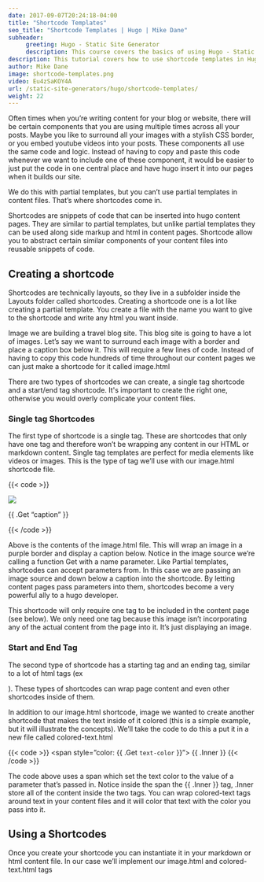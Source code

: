 ```yaml
---
date: 2017-09-07T20:24:18-04:00
title: "Shortcode Templates"
seo_title: "Shortcode Templates | Hugo | Mike Dane"
subheader:
     greeting: Hugo - Static Site Generator
     description: This course covers the basics of using Hugo - Static Site Generator. Work your way through the articles and we'll teach you everything you need to know to create a professional and scalable website or blog!
description: This tutorial covers how to use shortcode templates in Hugo -  Static Site Generator.
author: Mike Dane
image: shortcode-templates.png
video: Eu4zSaKOY4A
url: /static-site-generators/hugo/shortcode-templates/
weight: 22
---
```

Often times when you’re writing content for your blog or website, there will be certain components that you are using multiple times across all your posts. Maybe you like to surround all your images with a stylish CSS border, or you embed youtube videos into your posts. These components all use the same code and logic. Instead of having to copy and paste this code whenever we want to include one of these component, it would be easier to just put the code in one central place and have hugo insert it into our pages when it builds our site.

We do this with partial templates, but you can’t use partial templates in content files. That’s where shortcodes come in.

Shortcodes are snippets of code that can be inserted into hugo content pages. They are similar to partial templates, but unlike partial templates they can be used along side markup and html in content pages. Shortcode allow you to abstract certain similar components of your content files into reusable snippets of code.
## Creating a shortcode
Shortcodes are technically layouts, so they live in a subfolder inside the Layouts folder called shortcodes. Creating a shortcode one is a lot like creating a partial template. You create a file with the name you want to give to the shortcode and write any html you want inside.

Image we are building a travel blog site. This blog site is going to have a lot of images. Let’s say we want to surround each image with a border and place a caption box below it. This will require a few lines of code. Instead of having to copy this code hundreds of time throughout our content pages we can just make a shortcode for it called image.html

There are two types of shortcodes we can create, a single tag shortcode and a start/end tag shortcode. It's important to create the right one, otherwise you would overly complicate your content files.
### Single tag Shortcodes
The first type of shortcode is a single tag. These are shortcodes that only have one tag and therefore won’t be wrapping any content in our HTML or markdown content. Single tag templates are perfect for media elements like videos or images. This is the type of tag we’ll use with our image.html shortcode file.

{{< code >}}
<div style=”border: 1px solid black” >
<img src=”{{ .Get `image-src`}}” />
</div>
<p>{{ .Get “caption” }}</p>
{{< /code >}}

Above is the contents of the image.html file. This will wrap an image in a purple border and display a caption below. Notice in the image source we’re calling a function Get with a name parameter. Like Partial templates, shortcodes can accept parameters from. In this case we are passing an image source and down below a caption into the shortcode. By letting content pages pass parameters into them, shortcodes become a very powerful ally to a hugo developer.

This shortcode will only require one tag to be included in the content page (see below). We only need one tag because this image isn’t incorporating any of the actual content from the page into it. It’s just displaying an image.
### Start and End Tag
The second type of shortcode has a starting tag and an ending tag, similar to a lot of html tags (ex <p>). These types of shortcodes can wrap page content and even other shortcodes inside of them.

In addition to our image.html shortcode, image we wanted to create another shortcode that makes the text inside of it colored (this is a simple example, but it will illustrate the concepts). We’ll take the code to do this a put it in a new file called colored-text.html

{{< code >}}
<span style=”color: {{ .Get `text-color` }}”>
	{{ .Inner }}
</span>
{{< /code >}}

The code above uses a span which set the text color to the value of  a parameter that’s passed in. Notice inside the span the {{ .Inner }} tag, .Inner store all of the content inside the two tags. You can wrap colored-text tags around text in your content files and it will color that text with the color you pass into it.

## Using a Shortcodes
Once you create your shortcode you can instantiate it in your markdown or html content file. In our case we’ll implement our image.html and colored-text.html tags
